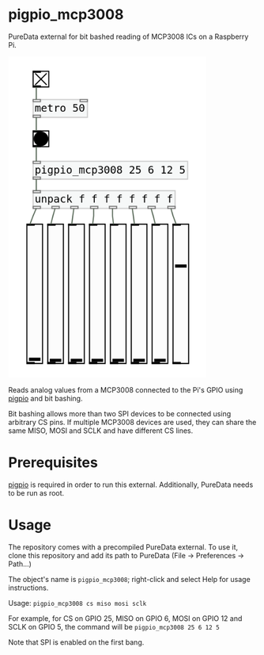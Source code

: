 # pigpio_mcp3008
PureData external for bit bashed reading of MCP3008 ICs on a Raspberry Pi.

<img src="images/pigpio_mcp3008.png" alt="Sample usage" width="400"/>

Reads analog values from a MCP3008 connected to the Pi's GPIO using [pigpio](https://abyz.me.uk/rpi/pigpio/) and bit bashing. 

Bit bashing allows more than two SPI devices to be connected using arbitrary CS pins. If multiple MCP3008 devices are used, they can share the same MISO, MOSI and
SCLK and have different CS lines. 

# Prerequisites

[pigpio](https://abyz.me.uk/rpi/pigpio/) is required in order to run this external. Additionally, PureData needs to be run as root.

# Usage

The repository comes with a precompiled PureData external. To use it, clone this repository and add its path to PureData (File -> Preferences -> Path...)

The object's name is `pigpio_mcp3008`; right-click and select Help for usage instructions.

Usage: `pigpio_mcp3008 cs miso mosi sclk`

For example, for CS on GPIO 25, MISO on GPIO 6, MOSI on GPIO 12 and SCLK on GPIO 5, the command will be `pigpio_mcp3008 25 6 12 5`

Note that SPI is enabled on the first bang.

